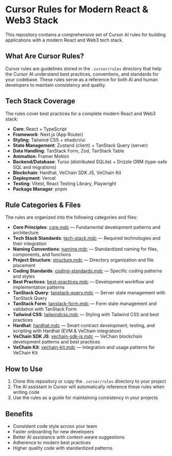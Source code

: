 # Cursor Rules for Modern React & Web3 Stack

This repository contains a comprehensive set of Cursor AI rules for building applications with a modern React and Web3 tech stack.

## What Are Cursor Rules?

Cursor rules are guidelines stored in the `.cursor/rules` directory that help the Cursor AI understand best practices, conventions, and standards for your codebase. These rules serve as a reference for both AI and human developers to maintain consistency and quality.

## Tech Stack Coverage

The rules cover best practices for a complete modern React and Web3 stack:

- **Core**: React + TypeScript
- **Framework**: Next.js (App Router)
- **Styling**: Tailwind CSS + shadcn/ui
- **State Management**: Zustand (client) + TanStack Query (server)
- **Data Handling**: TanStack Form, Zod, TanStack Table
- **Animation**: Framer Motion
- **Backend/Database**: Turso (distributed SQLite) + Drizzle ORM (type-safe SQL and migrations)
- **Blockchain**: Hardhat, VeChain SDK JS, VeChain Kit
- **Deployment**: Vercel
- **Testing**: Vitest, React Testing Library, Playwright
- **Package Manager**: pnpm

## Rule Categories & Files

The rules are organized into the following categories and files:

- **Core Principles**: [core.mdc](.cursor/rules/core.mdc) — Fundamental development patterns and architecture
- **Tech Stack Standards**: [tech-stack.mdc](.cursor/rules/tech-stack.mdc) — Required technologies and their integration
- **Naming Conventions**: [naming.mdc](.cursor/rules/naming.mdc) — Standardized naming for files, components, and functions
- **Project Structure**: [structure.mdc](.cursor/rules/structure.mdc) — Directory organization and file placement
- **Coding Standards**: [coding-standards.mdc](.cursor/rules/coding-standards.mdc) — Specific coding patterns and styles
- **Best Practices**: [best-practices.mdc](.cursor/rules/best-practices.mdc) — Development workflow and implementation patterns
- **TanStack Query**: [tanstack-query.mdc](.cursor/rules/tanstack-query.mdc) — Server state management with TanStack Query
- **TanStack Form**: [tanstack-form.mdc](.cursor/rules/tanstack-form.mdc) — Form state management and validation with TanStack Form
- **Tailwind CSS**: [tailwindcss.mdc](.cursor/rules/tailwindcss.mdc) — Styling with Tailwind CSS and best practices
- **Hardhat**: [hardhat.mdc](.cursor/rules/hardhat.mdc) — Smart contract development, testing, and scripting with Hardhat (EVM & VeChain integration)
- **VeChain SDK JS**: [vechain-sdk-js.mdc](.cursor/rules/vechain-sdk-js.mdc) — VeChain blockchain development patterns and best practices
- **VeChain Kit**: [vechain-kit.mdc](.cursor/rules/vechain-kit.mdc) — Integration and usage patterns for VeChain Kit

## How to Use

1. Clone this repository or copy the `.cursor/rules` directory to your project
2. The AI assistant in Cursor will automatically reference these rules when writing code
3. Use the rules as a guide for maintaining consistency in your projects

## Benefits

- Consistent code style across your team
- Faster onboarding for new developers
- Better AI assistance with context-aware suggestions
- Adherence to modern best practices
- Higher quality code with standardized patterns
